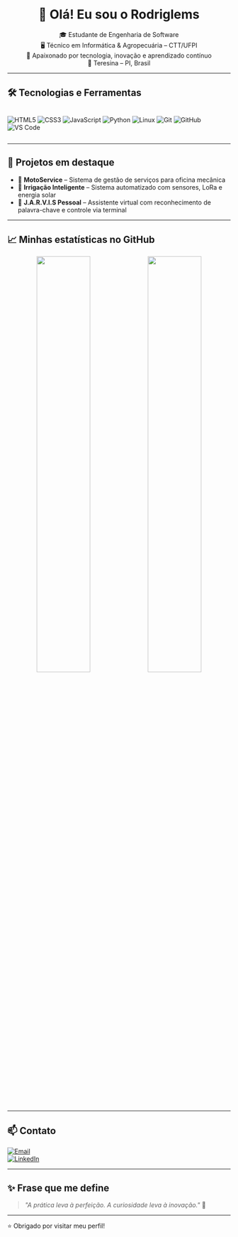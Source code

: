 <h1 align="center">👋 Olá! Eu sou o Rodriglems</h1>

<p align="center">
🎓 Estudante de Engenharia de Software <br>
🖥️ Técnico em Informática & Agropecuária – CTT/UFPI <br>
🌱 Apaixonado por tecnologia, inovação e aprendizado contínuo <br>
📍 Teresina – PI, Brasil
</p>

---

## 🛠️ Tecnologias e Ferramentas

<div style="display: flex; flex-wrap: wrap;">
  
![HTML5](https://img.shields.io/badge/HTML5-E34F26?style=for-the-badge&logo=html5&logoColor=fff)
![CSS3](https://img.shields.io/badge/CSS3-1572B6?style=for-the-badge&logo=css3&logoColor=fff)
![JavaScript](https://img.shields.io/badge/JavaScript-F7DF1E?style=for-the-badge&logo=javascript&logoColor=000)
![Python](https://img.shields.io/badge/Python-3776AB?style=for-the-badge&logo=python&logoColor=fff)
![Linux](https://img.shields.io/badge/Linux-DarkGreen?style=for-the-badge&logo=linux&logoColor=fff)
![Git](https://img.shields.io/badge/Git-F05032?style=for-the-badge&logo=git&logoColor=fff)
![GitHub](https://img.shields.io/badge/GitHub-000?style=for-the-badge&logo=github&logoColor=fff)
![VS Code](https://img.shields.io/badge/VS%20Code-007ACC?style=for-the-badge&logo=visual-studio-code&logoColor=fff)

</div>

---

## 🚀 Projetos em destaque

- 🔧 **MotoService** – Sistema de gestão de serviços para oficina mecânica
- 🌾 **Irrigação Inteligente** – Sistema automatizado com sensores, LoRa e energia solar
- 🧠 **J.A.R.V.I.S Pessoal** – Assistente virtual com reconhecimento de palavra-chave e controle via terminal

---

## 📈 Minhas estatísticas no GitHub

<p align="center">
  <img width="49%" src="https://github-readme-stats.vercel.app/api?username=Rodriglems&show_icons=true&theme=radical" />
  <img width="49%" src="https://github-readme-stats.vercel.app/api/top-langs/?username=Rodriglems&layout=compact&theme=radical" />
</p>

---

## 📫 Contato

[![Email](https://img.shields.io/badge/E--mail-D14836?style=for-the-badge&logo=gmail&logoColor=fff)](mailto:seuemail@exemplo.com)  
[![LinkedIn](https://img.shields.io/badge/LinkedIn-0A66C2?style=for-the-badge&logo=linkedin&logoColor=fff)](https://linkedin.com/in/seuusuario)  
<!-- Adicione seu LinkedIn real aqui -->

---

## ✨ Frase que me define

> _"A prática leva à perfeição. A curiosidade leva à inovação."_ 🚀

---

⭐ Obrigado por visitar meu perfil!

